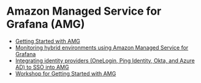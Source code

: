 # Amazon Managed Service for Grafana (AMG)


- [Getting Started with AMG][amg-gettingstarted]
- [Monitoring hybrid environments using Amazon Managed Service for Grafana][amg-hybridenvs]
- [Integrating identity providers (OneLogin, Ping Identity, Okta, and Azure AD) to SSO into AMG][amg-idps]
- [Workshop for Getting Started with AMG][amg-oow]


[amg-gettingstarted]: https://aws.amazon.com/blogs/mt/amazon-managed-grafana-getting-started/
[amg-hybridenvs]: recipes/monitoring-hybridenv-amg.md
[amg-idps]: https://aws.amazon.com/blogs/opensource/integrating-identity-providers-such-as-onelogin-ping-identity-okta-and-azure-ad-to-sso-into-aws-managed-service-for-grafana/
[amg-oow]: https://observability.workshop.aws/en/amg.html
